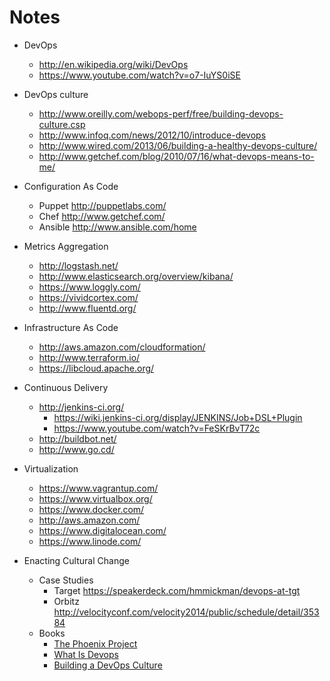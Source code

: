 # Notes

- DevOps
  - http://en.wikipedia.org/wiki/DevOps
  - https://www.youtube.com/watch?v=o7-IuYS0iSE

- DevOps culture
  - http://www.oreilly.com/webops-perf/free/building-devops-culture.csp
  - http://www.infoq.com/news/2012/10/introduce-devops
  - http://www.wired.com/2013/06/building-a-healthy-devops-culture/
  - http://www.getchef.com/blog/2010/07/16/what-devops-means-to-me/
  

- Configuration As Code
  - Puppet http://puppetlabs.com/
  - Chef http://www.getchef.com/
  - Ansible http://www.ansible.com/home

- Metrics Aggregation
  - http://logstash.net/
  - http://www.elasticsearch.org/overview/kibana/
  - https://www.loggly.com/
  - https://vividcortex.com/
  - http://www.fluentd.org/

- Infrastructure As Code
  - http://aws.amazon.com/cloudformation/
  - http://www.terraform.io/
  - https://libcloud.apache.org/

- Continuous Delivery
  - http://jenkins-ci.org/
    - https://wiki.jenkins-ci.org/display/JENKINS/Job+DSL+Plugin
    - https://www.youtube.com/watch?v=FeSKrBvT72c
  - http://buildbot.net/
  - http://www.go.cd/

- Virtualization
  - https://www.vagrantup.com/
  - https://www.virtualbox.org/
  - https://www.docker.com/
  - http://aws.amazon.com/
  - https://www.digitalocean.com/
  - https://www.linode.com/

- Enacting Cultural Change
  - Case Studies
    - Target https://speakerdeck.com/hmmickman/devops-at-tgt
    - Orbitz http://velocityconf.com/velocity2014/public/schedule/detail/35384
  - Books
    - [The Phoenix Project](http://www.amazon.com/The-Phoenix-Project-Helping-Business/dp/0988262592/ref=sr_1_1?ie=UTF8&qid=1409194080&sr=8-1&keywords=the+phoenix+project)
    - [What Is Devops](http://www.amazon.com/What-DevOps-Mike-Loukides-ebook/dp/B0084HJB56/ref=sr_1_1?ie=UTF8&qid=1409194108&sr=8-1&keywords=devops)
    - [Building a DevOps Culture](http://www.amazon.com/Building-DevOps-Culture-Mandi-Walls-ebook/dp/B00CBM1WFC/ref=sr_1_2?ie=UTF8&qid=1409194108&sr=8-2&keywords=devops)

  
